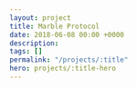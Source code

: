 ```yaml
---
layout: project
title: Marble Protocol
date: 2018-06-08 00:00 +0000
description:
tags: []
permalink: "/projects/:title"
hero: projects/:title-hero
---
```

